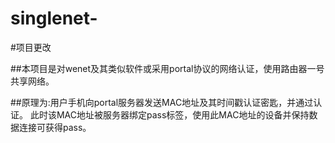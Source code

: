 # singlenet-
#项目更改

##本项目是对wenet及其类似软件或采用portal协议的网络认证，使用路由器一号共享网络。

##原理为:用户手机向portal服务器发送MAC地址及其时间戳认证密匙，并通过认证。
      此时该MAC地址被服务器绑定pass标签，使用此MAC地址的设备并保持数据连接可获得pass。

